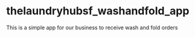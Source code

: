 # thelaundryhubsf_washandfold_app
This is a simple app for our business to receive wash and fold orders

